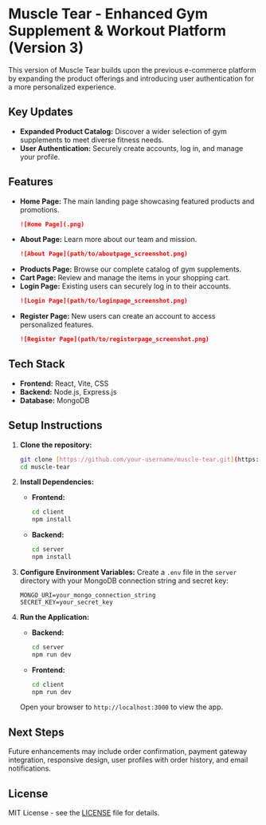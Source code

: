 # Muscle Tear - Enhanced Gym Supplement & Workout Platform (Version 3)

This version of Muscle Tear builds upon the previous e-commerce platform by expanding the product offerings and introducing user authentication for a more personalized experience.

## Key Updates

* **Expanded Product Catalog:** Discover a wider selection of gym supplements to meet diverse fitness needs.
* **User Authentication:** Securely create accounts, log in, and manage your profile.

## Features

* **Home Page:** The main landing page showcasing featured products and promotions.
    ```md
    ![Home Page](.png)
    ```
* **About Page:** Learn more about our team and mission.
    ```md
    ![About Page](path/to/aboutpage_screenshot.png)
    ```
* **Products Page:** Browse our complete catalog of gym supplements.
* **Cart Page:** Review and manage the items in your shopping cart.
* **Login Page:** Existing users can securely log in to their accounts.
    ```md
    ![Login Page](path/to/loginpage_screenshot.png)
    ```
* **Register Page:** New users can create an account to access personalized features.
    ```md
    ![Register Page](path/to/registerpage_screenshot.png)
    ```

## Tech Stack

* **Frontend:** React, Vite, CSS
* **Backend:** Node.js, Express.js
* **Database:** MongoDB

## Setup Instructions

1.  **Clone the repository:**
    ```bash
    git clone [https://github.com/your-username/muscle-tear.git](https://github.com/your-username/muscle-tear.git)
    cd muscle-tear
    ```

2.  **Install Dependencies:**

    * **Frontend:**
        ```bash
        cd client
        npm install
        ```
    * **Backend:**
        ```bash
        cd server
        npm install
        ```

3.  **Configure Environment Variables:**
    Create a `.env` file in the `server` directory with your MongoDB connection string and secret key:
    ```
    MONGO_URI=your_mongo_connection_string
    SECRET_KEY=your_secret_key
    ```

4.  **Run the Application:**

    * **Backend:**
        ```bash
        cd server
        npm run dev
        ```
    * **Frontend:**
        ```bash
        cd client
        npm run dev
        ```
    Open your browser to `http://localhost:3000` to view the app.

## Next Steps

Future enhancements may include order confirmation, payment gateway integration, responsive design, user profiles with order history, and email notifications.

## License

MIT License - see the [LICENSE](LICENSE) file for details.